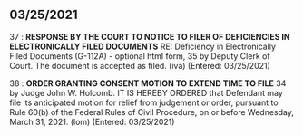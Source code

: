 ## 03/25/2021

37 : **RESPONSE BY THE COURT TO NOTICE TO FILER OF DEFICIENCIES IN ELECTRONICALLY FILED DOCUMENTS** RE: Deficiency in Electronically Filed Documents (G-112A) - optional html form, 35 by Deputy Clerk of Court. The document is accepted as filed. (iva) (Entered: 03/25/2021)

38 : **ORDER GRANTING CONSENT MOTION TO EXTEND TIME TO FILE** 34 by Judge John W. Holcomb. IT IS HEREBY ORDERED that Defendant may file its anticipated motion for relief from judgement or order, pursuant to Rule 60(b) of the Federal Rules of Civil Procedure, on or before Wednesday, March 31, 2021. (lom) (Entered: 03/25/2021)
